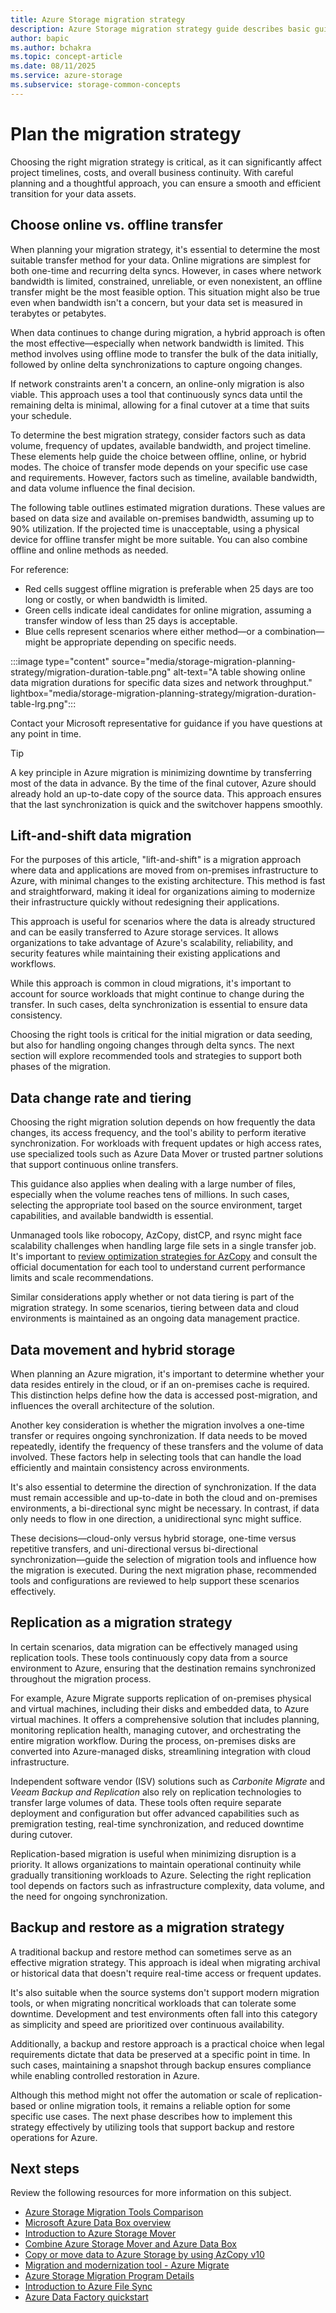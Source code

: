 ```yaml
---
title: Azure Storage migration strategy
description: Azure Storage migration strategy guide describes basic guidance for storage migration strategies to Azure
author: bapic
ms.author: bchakra
ms.topic: concept-article 
ms.date: 08/11/2025
ms.service: azure-storage
ms.subservice: storage-common-concepts
---
```


<!--
Initial score: 68 (1031/44)
Current score: 100 (1426/0)
-->

# Plan the migration strategy

Choosing the right migration strategy is critical, as it can significantly affect project timelines, costs, and overall business continuity. With careful planning and a thoughtful approach, you can ensure a smooth and efficient transition for your data assets.

## Choose online vs. offline transfer

When planning your migration strategy, it's essential to determine the most suitable transfer method for your data. Online migrations are simplest for both one-time and recurring delta syncs. However, in cases where network bandwidth is limited, constrained, unreliable, or even nonexistent, an offline transfer might be the most feasible option. This situation might also be true even when bandwidth isn't a concern, but your data set is measured in terabytes or petabytes.

When data continues to change during migration, a hybrid approach is often the most effective—especially when network bandwidth is limited. This method involves using offline mode to transfer the bulk of the data initially, followed by online delta synchronizations to capture ongoing changes.

If network constraints aren't a concern, an online-only migration is also viable. This approach uses a tool that continuously syncs data until the remaining delta is minimal, allowing for a final cutover at a time that suits your schedule.

To determine the best migration strategy, consider factors such as data volume, frequency of updates, available bandwidth, and project timeline. These elements help guide the choice between offline, online, or hybrid modes. The choice of transfer mode depends on your specific use case and requirements. However, factors such as timeline, available bandwidth, and data volume influence the final decision.

The following table outlines estimated migration durations. These values are based on data size and available on-premises bandwidth, assuming up to 90% utilization. If the projected time is unacceptable, using a physical device for offline transfer might be more suitable. You can also combine offline and online methods as needed.

For reference:

- Red cells suggest offline migration is preferable when 25 days are too long or costly, or when bandwidth is limited.
- Green cells indicate ideal candidates for online migration, assuming a transfer window of less than 25 days is acceptable.
- Blue cells represent scenarios where either method—or a combination—might be appropriate depending on specific needs.

:::image type="content" source="media/storage-migration-planning-strategy/migration-duration-table.png" alt-text="A table showing online data migration durations for specific data sizes and network throughput." lightbox="media/storage-migration-planning-strategy/migration-duration-table-lrg.png":::

Contact your Microsoft representative for guidance if you have questions at any point in time.

> [!TIP]
> A key principle in Azure migration is minimizing downtime by transferring most of the data in advance. By the time of the final cutover, Azure should already hold an up-to-date copy of the source data. This approach ensures that the last synchronization is quick and the switchover happens smoothly.

## Lift-and-shift data migration

For the purposes of this article, "lift-and-shift" is a migration approach where data and applications are moved from on-premises infrastructure to Azure, with minimal changes to the existing architecture. This method is fast and straightforward, making it ideal for organizations aiming to modernize their infrastructure quickly without redesigning their applications.

This approach is useful for scenarios where the data is already structured and can be easily transferred to Azure storage services. It allows organizations to take advantage of Azure's scalability, reliability, and security features while maintaining their existing applications and workflows.

While this approach is common in cloud migrations, it's important to account for source workloads that might continue to change during the transfer. In such cases, delta synchronization is essential to ensure data consistency.

Choosing the right tools is critical for the initial migration or data seeding, but also for handling ongoing changes through delta syncs. The next section will explore recommended tools and strategies to support both phases of the migration.

## Data change rate and tiering

Choosing the right migration solution depends on how frequently the data changes, its access frequency, and the tool's ability to perform iterative synchronization. For workloads with frequent updates or high access rates, use specialized tools such as Azure Data Mover or trusted partner solutions that support continuous online transfers.

This guidance also applies when dealing with a large number of files, especially when the volume reaches tens of millions. In such cases, selecting the appropriate tool based on the source environment, target capabilities, and available bandwidth is essential.

Unmanaged tools like robocopy, AzCopy, distCP, and rsync might face scalability challenges when handling large file sets in a single transfer job. It's important to [review optimization strategies for AzCopy](storage-use-azcopy-optimize.md) and consult the official documentation for each tool to understand current performance limits and scale recommendations.

Similar considerations apply whether or not data tiering is part of the migration strategy. In some scenarios, tiering between data and cloud environments is maintained as an ongoing data management practice.

## Data movement and hybrid storage

When planning an Azure migration, it's important to determine whether your data resides entirely in the cloud, or if an on-premises cache is required. This distinction helps define how the data is accessed post-migration, and influences the overall architecture of the solution.

Another key consideration is whether the migration involves a one-time transfer or requires ongoing synchronization. If data needs to be moved repeatedly, identify the frequency of these transfers and the volume of data involved. These factors help in selecting tools that can handle the load efficiently and maintain consistency across environments.

It's also essential to determine the direction of synchronization. If the data must remain accessible and up-to-date in both the cloud and on-premises environments, a bi-directional sync might be necessary. In contrast, if data only needs to flow in one direction, a unidirectional sync might suffice.

These decisions—cloud-only versus hybrid storage, one-time versus repetitive transfers, and uni-directional versus bi-directional synchronization—guide the selection of migration tools and influence how the migration is executed. During the next migration phase, recommended tools and configurations are reviewed to help support these scenarios effectively.

## Replication as a migration strategy

In certain scenarios, data migration can be effectively managed using replication tools. These tools continuously copy data from a source environment to Azure, ensuring that the destination remains synchronized throughout the migration process. 

For example, Azure Migrate supports replication of on-premises physical and virtual machines, including their disks and embedded data, to Azure virtual machines. It offers a comprehensive solution that includes planning, monitoring replication health, managing cutover, and orchestrating the entire migration workflow. During the process, on-premises disks are converted into Azure-managed disks, streamlining integration with cloud infrastructure.

Independent software vendor (ISV) solutions such as *Carbonite Migrate* and *Veeam Backup and Replication* also rely on replication technologies to transfer large volumes of data. These tools often require separate deployment and configuration but offer advanced capabilities such as premigration testing, real-time synchronization, and reduced downtime during cutover.

Replication-based migration is useful when minimizing disruption is a priority. It allows organizations to maintain operational continuity while gradually transitioning workloads to Azure. Selecting the right replication tool depends on factors such as infrastructure complexity, data volume, and the need for ongoing synchronization.

## Backup and restore as a migration strategy

A traditional backup and restore method can sometimes serve as an effective migration strategy. This approach is ideal when migrating archival or historical data that doesn't require real-time access or frequent updates.

It's also suitable when the source systems don't support modern migration tools, or when migrating noncritical workloads that can tolerate some downtime. Development and test environments often fall into this category as simplicity and speed are prioritized over continuous availability.

Additionally, a backup and restore approach is a practical choice when legal requirements dictate that data be preserved at a specific point in time. In such cases, maintaining a snapshot through backup ensures compliance while enabling controlled restoration in Azure.

Although this method might not offer the automation or scale of replication-based or online migration tools, it remains a reliable option for some specific use cases. The next phase describes how to implement this strategy effectively by utilizing tools that support backup and restore operations for Azure.

## Next steps

Review the following resources for more information on this subject.

- [Azure Storage Migration Tools Comparison](../solution-integration/validated-partners/data-management/migration-tools-comparison.md)
- [Microsoft Azure Data Box overview](../../databox/data-box-overview.md)
- [Introduction to Azure Storage Mover](../../storage-mover/service-overview.md)
- [Combine Azure Storage Mover and Azure Data Box](https://techcommunity.microsoft.com/blog/azurestorageblog/storage-migration-combine-azure-storage-mover-and-azure-data-box/4143354)
- [Copy or move data to Azure Storage by using AzCopy v10](storage-use-azcopy-v10.md)
- [Migration and modernization tool - Azure Migrate](../../migrate/tutorial-migrate-vmware.md)
- [Azure Storage Migration Program Details](../solution-integration/validated-partners/data-management/azure-file-migration-program-solutions.md)
- [Introduction to Azure File Sync](../file-sync/file-sync-introduction.md)
- [Azure Data Factory quickstart](../../data-factory/quickstart-get-started.md)

